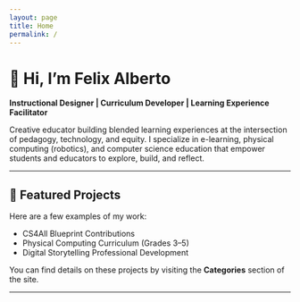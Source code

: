 ```yaml
---
layout: page
title: Home
permalink: /
---
```

# 👋 Hi, I’m Felix Alberto

**Instructional Designer | Curriculum Developer | Learning Experience Facilitator**

Creative educator building blended learning experiences at the intersection of pedagogy, technology, and equity. I specialize in e-learning, physical computing (robotics), and computer science education that empower students and educators to explore, build, and reflect.

---

## 📂 Featured Projects

Here are a few examples of my work:

- CS4All Blueprint Contributions  
- Physical Computing Curriculum (Grades 3–5)  
- Digital Storytelling Professional Development  

You can find details on these projects by visiting the **Categories** section of the site.

---
